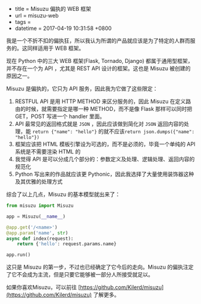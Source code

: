  - title = Misuzu 偏执的 WEB 框架
 - url = misuzu-web
 - tags = 
 - datetime = 2017-04-19 10:31:58 +0800

我是一个不折不扣的偏执狂，所以我认为所谓的产品就应该是为了特定的人群而服务的。这同样适用于 WEB 框架。

现在 Python 中的三大 WEB 框架(Flask, Tornado, Django) 都属于通用型框架，并不存在一个为 API ，尤其是 REST API 设计的框架。这也是 Misuzu 被创建的原因之一。


<!--more-->


Misuzu 是偏执的，它只为 API 服务，因此我为它做了这些限定：
1. RESTFUL API 是用 HTTP METHOD 来区分服务的，因此 Misuzu 在定义路由的时候，就需要指定是哪一种 METHOD，而不是像 Flask 那样可以同时把 GET，POST 写进一个 handler 里面。
2. API 最常见的返回格式就是 `JSON` ，因此应该做到简化对 `JSON` 返回内容的处理，能 `return {"name": "hello"}` 的就不应该`return json.dumps({"name": "hello"})`
3. 框架应该把 HTML 模板引擎设为可选的，而不是必须的，毕竟一个单纯的 API 系统是不需要渲染 HTML 的
4. 我觉得 API 是可以分成几个部分的：参数定义及处理、逻辑处理、返回内容的规范化
5. Python 写出来的作品就应该更 Pythonic，因此我选择了大量使用装饰器这种及其优雅的处理方式

综合了以上几点，Misuzu 的基本模型就出来了：
```python
from misuzu import Misuzu

app = Misuzu(__name__)

@app.get('/<name>')
@app.param('name', str)
async def index(request):
    return {'hello': request.params.name}

app.run()
```

这只是 Misuzu 的第一步，不过也已经确定了它今后的走向。Misuzu 的偏执注定了它不会成为主流，但是只要它能够被一部分人所接受就足以。

如果你喜欢Misuzu，可以前往 [https://github.com/Kilerd/misuzu](https://github.com/Kilerd/misuzu) 了解更多。